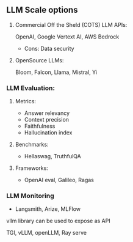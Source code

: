 ## LLM Scale options

1. Commercial Off the Sheld (COTS) LLM APIs: 

    OpenAI, Google Vertext AI, AWS Bedrock

    - Cons: Data security 

2. OpenSource LLMs:

    Bloom, Falcon, Llama, Mistral, Yi


### LLM Evaluation:

1. Metrics:

    - Answer relevancy
    - Context precision
    - Faithfulness
    - Hallucination index

2. Benchmarks:

    - Hellaswag, TruthfulQA


3. Frameworks:

    - OpenAI eval, Galileo, Ragas


### LLM Monitoring

- Langsmith, Arize, MLFlow


vllm library can be used to expose as API

TGI, vLLM, openLLM, Ray serve